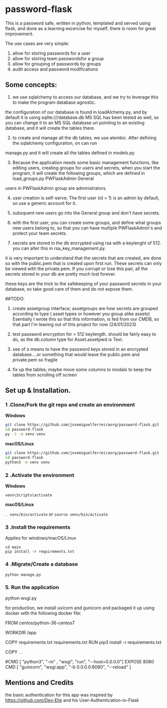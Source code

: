 # password-flask


 
This is a password safe, written in python, templated and served using flask, and done as a learning excercise for myself; there is  room for great improvement.

The use cases are very simple:

1) allow for storing passwords for a user 
2) allow for storing team passwordsfor a group
3) allow for grouping of passwords by groups
4) audit access and password modifications

## Some concepts:
1) we  use sqlalchemy to access our database, and we try to leverage this to make the program database agnostic.

the configuration of our database is found in loadAlchemy.py, and by default it is using sqlite:///database.db
MS SQL has been tested as well, so you can change it to an MS SQL database uri pointing to an existing database, and it will create the tables there.

2) to create and manage all the db tables, we use alembic.  After defining the sqlalchemy configuration, on can run

manage.py and it will create all the tables defined in models.py

3) Because the application needs some basic management functions, like editing users, creating groups for users and secrets, when you start the program, it will create the following groups, which are defined in load_groups.py
  PWFlaskAdmin
  General
 
 users in PWFlaskAdmin group are administrators.
 
4) user creation is self-serve; 
The first user (id = 1) is an admin by default, so use a generic account for it.
 
5) subsquent new users go into the General group and don't have secrets.

6) with the first user, you can create some groups, and define what groups new users belong to, so that you can have multiple PWFlaskAdmin's and protect your team secrets.

7) secrets are stored in the db encrypted using rsa with a keylenght of 512. you can alter this in rsa_key_management.py.

it is very important to understand that the secrets that are created, are done so with the public.pem that is created upon first run.
These secrets can only be viewed with the private.pem.  If you corrupt or lose this pair, all the secrets stored in your db are pretty much lost forever.

these keys are the trick to the safekeeping of your password secrets in your database, so take good care of them and do not expose them.

##TODO:
1) create assetgroup interface;   assetgroups are how secrets are grouped according to type ( asset types or however you group alike assets)
      Esentially I wrote this so that this information, is fed from our CMDB, so that part I'm leaving out of this project for  now (24/01/2023)

2) test password encryption for > 512 keylength. should be fairly easy to do, as the db.column type for Asset.assetpwd is Text.

3) see of a means to have the password keys stored in an encrypted database....or something that would leave the public.pem and private.pem so fragile

4) fix up the tables; maybe move some columns to modals to keep the tables from scrolling off screen

## Set up & Installation.


### 1 .Clone/Fork the git repo and create an environment 
                    
**Windows**
          
```bash
git clone https://github.com/josemiguelferreiraorg/password-flask.git
cd password-flask
py -3 -m venv venv

```
          
**macOS/Linux**
          
```bash
git clone https://github.com/josemiguelferreiraorg/password-flask.git
cd password-flask
python3 -m venv venv

```

### 2 .Activate the environment
          
**Windows** 

```venv\Scripts\activate```
          
**macOS/Linux**

```. venv/bin/activate```
or
```source venv/bin/activate```

### 3 .Install the requirements

Applies for windows/macOS/Linux

```
cd main
pip install -r requirements.txt
```
### 4 .Migrate/Create a database

```python manage.py```

### 5. Run the application 

python wsgi.py


for production, we install uvicorn and gunicorn and packaged it up using docker with the following docker file:

FROM centos/python-36-centos7

WORKDIR /app

COPY requirements.txt requirements.txt
RUN pip3 install -r requirements.txt

COPY . .

#CMD [ "python3", "-m" , "wsgi", "run", "--host=0.0.0.0"]
EXPOSE 8080
CMD [ "gunicorn",  "wsgi:app", "-b 0.0.0.0:8080", "--reload" ]



## Mentions and Credits
the basic authentication for this app was inspired by https://github.com/Dev-Elie and his User-Authentication-in-Flask
